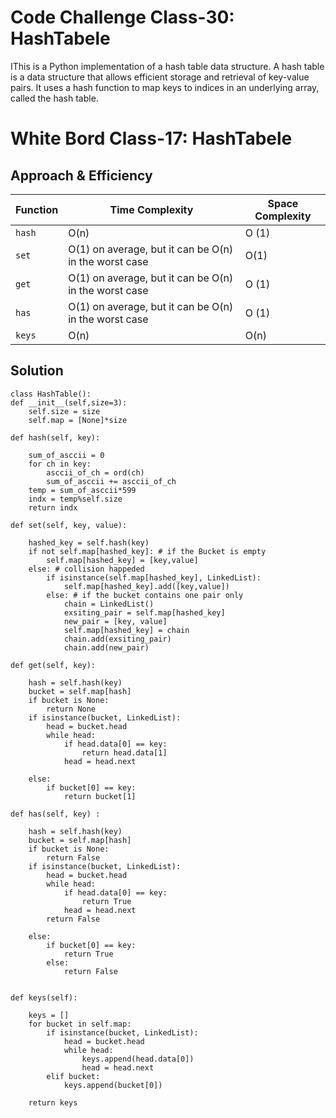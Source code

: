 # Code Challenge Class-30: HashTabele
IThis is a Python implementation of a hash table data structure. A hash table is a data structure that allows efficient storage and retrieval of key-value pairs. It uses a hash function to map keys to indices in an underlying array, called the hash table.
# White Bord Class-17: HashTabele








## Approach & Efficiency
| Function | Time Complexity | Space Complexity |
| -------- | -------------- | ---------------- |
| `hash` | O(n)        | O (1)             |
| `set` | O(1) on average, but it can be O(n) in the worst case    | O(1)             |
| `get` | O(1) on average, but it can be O(n) in the worst case  | O (1)             |
| `has` | O(1) on average, but it can be O(n) in the worst case  | O (1)             |
| `keys`| O(n)        |  O(n)           |


## Solution

    class HashTable():
    def __init__(self,size=3):
        self.size = size
        self.map = [None]*size

    def hash(self, key):
       
        sum_of_asccii = 0
        for ch in key:
            asccii_of_ch = ord(ch)
            sum_of_asccii += asccii_of_ch
        temp = sum_of_asccii*599
        indx = temp%self.size
        return indx
    
    def set(self, key, value):
       
        hashed_key = self.hash(key)
        if not self.map[hashed_key]: # if the Bucket is empty
            self.map[hashed_key] = [key,value]
        else: # collision happeded
            if isinstance(self.map[hashed_key], LinkedList):
                self.map[hashed_key].add([key,value])
            else: # if the bucket contains one pair only
                chain = LinkedList()
                exsiting_pair = self.map[hashed_key]
                new_pair = [key, value]
                self.map[hashed_key] = chain
                chain.add(exsiting_pair)
                chain.add(new_pair)
    
    def get(self, key):
       
        hash = self.hash(key)
        bucket = self.map[hash]
        if bucket is None:
            return None
        if isinstance(bucket, LinkedList):
            head = bucket.head
            while head:
                if head.data[0] == key:
                    return head.data[1]
                head = head.next
             
        else:
            if bucket[0] == key:
                return bucket[1]

    def has(self, key) :
      
        hash = self.hash(key)
        bucket = self.map[hash]
        if bucket is None:
            return False
        if isinstance(bucket, LinkedList):
            head = bucket.head
            while head:
                if head.data[0] == key:
                    return True
                head = head.next
            return False
            
        else:
            if bucket[0] == key:
                return True
            else:
                return False


    def keys(self):
        
        keys = []
        for bucket in self.map:
            if isinstance(bucket, LinkedList):
                head = bucket.head
                while head:
                    keys.append(head.data[0])
                    head = head.next
            elif bucket:
                keys.append(bucket[0])

        return keys